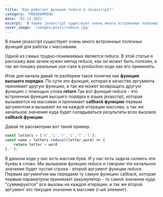 ```yaml
---
title: 'Как работает функция reduce в Javascript?'
category: 'PROGRAMMING'
date: '03.12.2021'
excerpt: 'В языке javascript существует очень много встроенных полезных функций'
cover_image: '/images/posts/reduce.jpg'
---
```


В языке javascript существует очень много встроенных полезных функций для работы с массивами.

Одной из самых трудно-понимаемых является reduce. В этой статье я расскажу вам зачем нужен метод reduce, как он может быть полезен, а так же покажу реальные use-case в production коде как его применять.

Итак для начала давай те разберем такое понятие как **функция высшего порядка**. По сути это функция, которая в качестве аргумента принимает другую функцию, а так же может возвращать другую функцию с помощью слова **return** Так вот функция reduce - это встроенная функция высшего порядка в языке javascript, которая вызывается на массивах и принимает **callback функцию** первым аргументом и вызывает ее на каждой итерации массива, а так же начальное значение куда будет складываться результаты всех вызовов **callback функции**.

Давай те рассмотрим вот такой пример.

```javascript
const letters = ['k','i','r','i','l','l'];
const name = letters.reduce((letter,word) => {
    return letter + word
},'');
```

В данном коде у нас есть массив букв. И у нас есть задача склеить эти буквы в слово. Мы вызываем функцию reduce и говорим что начальное значение будет пустая строка - второй аргумент функции reduce. Первым аргументом мы передаем ту самую функцию callback, которая первым параметром принимает *аккумулятор* - то самое значение куда "суммируются" все вызовы на каждой итерации, и так же второй аргумент это текущее значение в массиве (i-ый элемент).
